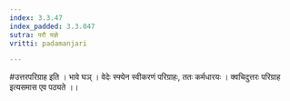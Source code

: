 ```yaml
---
index: 3.3.47
index_padded: 3.3.047
sutra: परौ यज्ञे
vritti: padamanjari

---
```

#उत्तरपरिग्राह इति । भावे घञ् । वेदेः स्फ्येन स्वीकरणं परिग्राहः, ततः कर्मधारयः । क्वचिदुत्तरः परिग्राह इत्यसमास एव पठ्यते ।।